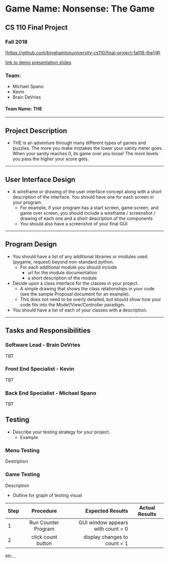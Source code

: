 
# Game Name: Nonsense: The Game
## CS 110 Final Project
### Fall 2018

[https://github.com/binghamtonuniversity-cs110/final-project-fall18-the](#)

[link to demo presentation slides](#)

### Team:
* Michael Spano
* Kevin
* Brain DeVries
#### Team Name: __THE__

***

## Project Description
* THE is an adventure through many different types of games and puzzles. The more you make mistakes the lower your sanity meter goes. When your sanity reaches 0, its game over you loose! The more levels you pass the higher your score gets.


***    

## User Interface Design
* A wireframe or drawing of the user interface concept along with a short description of the interface. You should have one for each screen in your program.
    * For example, if your program has a start screen, game screen, and game over screen, you should include a wireframe / screenshot / drawing of each one and a short description of the components
    * You should also have a screenshot of your final GUI

***        

## Program Design
* You should have a list of any additional libraries or modules used (pygame, request) beyond non-standard python.
    * For each additional module you should include
        * url for the module documentation
        * a short description of the module
* Decide upon a class interface for the classes in your project.
    * A simple drawing that shows the class relationships in your code (see the sample Proposal document for an example).
    * This does not need to be overly detailed, but should show how your code fits into the Model/View/Controller paradigm.
* You should have a list of each of your classes with a description.

***

## Tasks and Responsibilities
### Software Lead - Brain DeVries
TBT

### Front End Specialist - Kevin
TBT

### Back End Specialist - Michael Spano
TBT
## Testing
* Describe your testing strategy for your project.
    * Example

### Menu Testing

Destription


### Game Testing

Description

* Outline for graph of testing visual

| Step                  | Procedure     | Expected Results  | Actual Results |
| ----------------------|:-------------:| -----------------:| -------------- |
|  1  | Run Counter Program  | GUI window appears with count = 0  |          |
|  2  | click count button  | display changes to count = 1 |                 |
etc...
